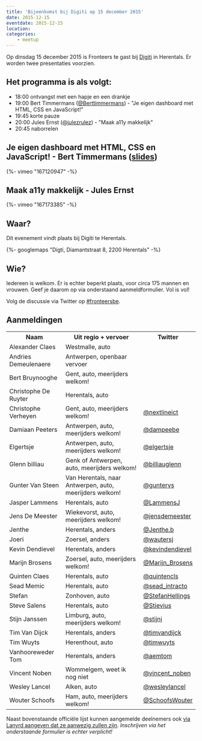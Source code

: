 ```yaml
---
title: 'Bijeenkomst bij Digiti op 15 december 2015'
date: 2015-12-15
eventdate: 2015-12-15
location:
categories:
    - meetup
---
```


Op dinsdag 15 december 2015 is Fronteers te gast bij [Digiti](http://digiti.be/) in Herentals. Er worden twee presentaties voorzien.

## Het programma is als volgt:

-   18:00 ontvangst met een hapje en een drankje
-   19:00 Bert Timmermans ([@Berttimmermans](https://twitter.com/Berttimmermans)) - "Je eigen dashboard met HTML, CSS en JavaScript!"
-   19:45 korte pauze
-   20:00 Jules Ernst ([@julezrulez](https://twitter.com/julezrulez)) - "Maak a11y makkelijk"
-   20:45 naborrelen

## Je eigen dashboard met HTML, CSS en JavaScript! - Bert Timmermans ([slides](http://200ok.nl/presie/fronteers-digiti.php#/))

{%- vimeo "167120947" -%}

## Maak a11y makkelijk - Jules Ernst

{%- vimeo "167173385" -%}

## Waar?

Dit evenement vindt plaats bij Digiti te Herentals.

{%- googlemaps "Digti, Diamantstraat 8, 2200 Herentals" -%}

## Wie?

Iedereen is welkom. Er is echter beperkt plaats, voor circa 175 mannen en vrouwen. Geef je daarom op via onderstaand aanmeldformulier. Vol is vol!

Volg de discussie via Twitter op [#fronteersbe](https://twitter.com/search?q=%23fronteersbe).

## Aanmeldingen

<table>
<tr>
<th scope="col">Naam</th>
<th scope="col">Uit regio + vervoer</th>
<th scope="col">Twitter</th>
</tr>
<tr>
<td>Alexander Claes</td>
<td>Westmalle, auto</td>
<td></td>
</tr>
<tr>
<td>Andries Demeulenaere</td>
<td>Antwerpen, openbaar vervoer</td>
<td></td>
</tr>
<tr>
<td>Bert Bruynooghe</td>
<td>Gent, auto, meerijders welkom!</td>
<td></td>
</tr>
<tr>
<td>Christophe De Ruyter</td>
<td>Herentals, auto</td>
<td></td>
</tr>
<tr>
<td>Christophe Verheyen</td>
<td>Gent, auto, meerijders welkom!</td>
<td><a href="https://twitter.com/nextlineict" rel="nofollow">@nextlineict</a></td>
</tr>
<tr>
<td>Damiaan Peeters</td>
<td>Antwerpen, auto, meerijders welkom!</td>
<td><a href="https://twitter.com/dampeebe" rel="nofollow">@dampeebe</a></td>
</tr>
<tr>
<td>Elgertsje</td>
<td>Antwerpen, auto, meerijders welkom!</td>
<td><a href="https://twitter.com/elgertsje" rel="nofollow">@elgertsje</a></td>
</tr>
<tr>
<td>Glenn billiau</td>
<td>Genk of Antwerpen, auto, meerijders welkom!</td>
<td><a href="https://twitter.com/billiauglenn" rel="nofollow">@billiauglenn</a></td>
</tr>
<tr>
<td>Gunter Van Steen</td>
<td>Van Herentals, naar Antwerpen, auto, meerijders welkom!</td>
<td><a href="https://twitter.com/guntervs" rel="nofollow">@guntervs</a></td>
</tr>
<tr>
<td>Jasper Lammens</td>
<td>Herentals, auto</td>
<td><a href="https://twitter.com/LammensJ" rel="nofollow">@LammensJ</a></td>
</tr>
<tr>
<td>Jens De Meester</td>
<td>Wiekevorst, auto, meerijders welkom!</td>
<td><a href="https://twitter.com/jensdemeester" rel="nofollow">@jensdemeester</a></td>
</tr>
<tr>
<td>Jenthe</td>
<td>Herentals, anders</td>
<td><a href="https://twitter.com/Jenthe.b" rel="nofollow">@Jenthe.b</a></td>
</tr>
<tr>
<td>Joeri</td>
<td>Zoersel, anders</td>
<td><a href="https://twitter.com/wautersj" rel="nofollow">@wautersj</a></td>
</tr>
<tr>
<td>Kevin Dendievel</td>
<td>Herentals, anders</td>
<td><a href="https://twitter.com/kevindendievel" rel="nofollow">@kevindendievel</a></td>
</tr>
<tr>
<td>Marijn Brosens</td>
<td>Zoersel, auto, meerijders welkom!</td>
<td><a href="https://twitter.com/Marijn_Brosens" rel="nofollow">@Marijn_Brosens</a></td>
</tr>
<tr>
<td>Quinten Claes</td>
<td>Herentals, auto</td>
<td><a href="https://twitter.com/quintencls" rel="nofollow">@quintencls</a></td>
</tr>
<tr>
<td>Sead Memic</td>
<td>Herentals, auto</td>
<td><a href="https://twitter.com/sead_intracto" rel="nofollow">@sead_intracto</a></td>
</tr>
<tr>
<td>Stefan</td>
<td>Zonhoven, auto</td>
<td><a href="https://twitter.com/StefanHellings" rel="nofollow">@StefanHellings</a></td>
</tr>
<tr>
<td>Steve Salens</td>
<td>Herentals, auto</td>
<td><a href="https://twitter.com/Stievius" rel="nofollow">@Stievius</a></td>
</tr>
<tr>
<td>Stijn Janssen</td>
<td>Limburg, auto, meerijders welkom!</td>
<td><a href="https://twitter.com/stijnj" rel="nofollow">@stijnj</a></td>
</tr>
<tr>
<td>Tim Van Dijck</td>
<td>Herentals, anders</td>
<td><a href="https://twitter.com/timvandijck" rel="nofollow">@timvandijck</a></td>
</tr>
<tr>
<td>Tim Wuyts</td>
<td>Herenthout, auto</td>
<td><a href="https://twitter.com/timwuyts" rel="nofollow">@timwuyts</a></td>
</tr>
<tr>
<td>Vanhooreweder Tom</td>
<td>Herentals, anders</td>
<td><a href="https://twitter.com/aemtom" rel="nofollow">@aemtom</a></td>
</tr>
<tr>
<td>Vincent Noben</td>
<td>Wommelgem, weet ik nog niet</td>
<td><a href="https://twitter.com/vincent_noben" rel="nofollow">@vincent_noben</a></td>
</tr>
<tr>
<td>Wesley Lancel</td>
<td>Alken, auto</td>
<td><a href="https://twitter.com/wesleylancel" rel="nofollow">@wesleylancel</a></td>
</tr>
<tr>
<td>Wouter Schoofs</td>
<td>Ham, auto, meerijders welkom!</td>
<td><a href="https://twitter.com/SchoofsWouter" rel="nofollow">@SchoofsWouter</a></td>
</tr>
</table>

Naast bovenstaande officiële lijst kunnen aangemelde deelnemers ook [via Lanyrd aangeven dat ze aanwezig zullen zijn](http://lanyrd.com/2015/fronteersbe/). _Inschrijven via het onderstaande formulier is echter verplicht!_
